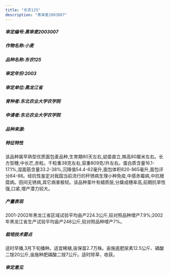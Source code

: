 ```yaml
---
title: "东农125"
description: "黑审麦2003007"
---
```

##### 审定编号:黑审麦2003007

##### 作物名称:小麦

##### 品种名称:东农125

##### 审定年份:2003

##### 审定单位:黑龙江省

##### 育种者:东北农业大学农学院

##### 申请者:东北农业大学农学院

##### 品种来源:

##### 特征特性
该品种属早熟型优质面包麦品种,生育期80天左右,幼苗直立,株高80厘米左右。长方型穗,中长芒,赤粒。千粒重38克左右,容重809克/升左右。蛋白质含量16.1-17.1%,湿面筋含量33.2-38%,沉降值54.4-62毫升,面包体积820-865毫升,面包评分84-88。经抗性鉴定对我国当前流行的秆锈病生理小种免疫,中感赤霉病,中抗根腐病。田间无锈病,其它病害极轻。该品种茎叶有蜡质层,分蘖成穗率高,前期抗旱性强,口紧,增产潜力较大。

##### 产量表现
2001-2002年黑龙江省区域试验平均亩产224.3公斤,较对照品种增产7.9%;2002年黑龙江省生产试验平均亩产248公斤,较对照品种增产7%。

##### 栽培技术要点
适时早播,3月下旬播种。适宜稀植,亩保苗2.7万株。亩施底肥尿素12.5公斤、磷酸二铵20公斤,亩施种肥磷酸二铵7公斤。适时除草、收获。

##### 审定意见

